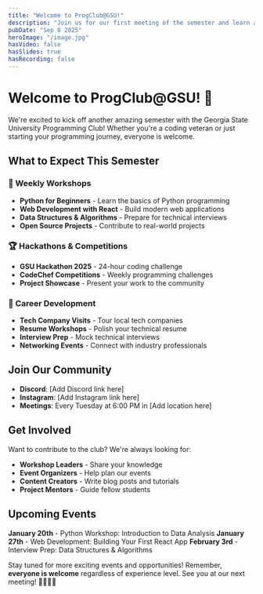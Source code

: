 ```yaml
---
title: "Welcome to ProgClub@GSU!"
description: "Join us for our first meeting of the semester and learn about upcoming events, workshops, and opportunities."
pubDate: "Sep 8 2025"
heroImage: "/image.jpg"
hasVideo: false
hasSlides: true
hasRecording: false
---
```


# Welcome to ProgClub@GSU! 🎉

We're excited to kick off another amazing semester with the Georgia State University Programming Club! Whether you're a coding veteran or just starting your programming journey, everyone is welcome.

## What to Expect This Semester

### 🚀 Weekly Workshops
- **Python for Beginners** - Learn the basics of Python programming
- **Web Development with React** - Build modern web applications
- **Data Structures & Algorithms** - Prepare for technical interviews
- **Open Source Projects** - Contribute to real-world projects

### 🏆 Hackathons & Competitions
- **GSU Hackathon 2025** - 24-hour coding challenge
- **CodeChef Competitions** - Weekly programming challenges
- **Project Showcase** - Present your work to the community

### 💼 Career Development
- **Tech Company Visits** - Tour local tech companies
- **Resume Workshops** - Polish your technical resume
- **Interview Prep** - Mock technical interviews
- **Networking Events** - Connect with industry professionals

## Join Our Community

- **Discord**: [Add Discord link here]
- **Instagram**: [Add Instagram link here]
- **Meetings**: Every Tuesday at 6:00 PM in [Add location here]

## Get Involved

Want to contribute to the club? We're always looking for:
- **Workshop Leaders** - Share your knowledge
- **Event Organizers** - Help plan our events
- **Content Creators** - Write blog posts and tutorials
- **Project Mentors** - Guide fellow students

## Upcoming Events

**January 20th** - Python Workshop: Introduction to Data Analysis
**January 27th** - Web Development: Building Your First React App
**February 3rd** - Interview Prep: Data Structures & Algorithms

Stay tuned for more exciting events and opportunities! Remember, **everyone is welcome** regardless of experience level. See you at our next meeting! 👨‍💻👩‍💻
